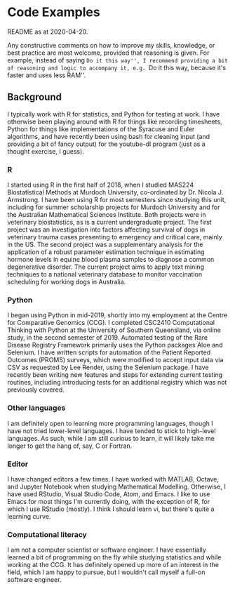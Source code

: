 # Code Examples

README as at 2020-04-20.

Any constructive comments on how to improve my skills, knowledge, or best
practice are most welcome, provided that reasoning is given. For example,
instead of saying ``Do it this way'', I recommend providing a bit of reasoning
and logic to accompany it, e.g. ``Do it this way, because it's faster and uses
less RAM''.

## Background

I typically work with R for statistics, and Python for testing at work. I have
otherwise been playing around with R for things like recording timesheets,
Python for things like implementations of the Syracuse and Euler algorithms, and
have recently been using bash for cleaning input (and providing a bit of fancy
output) for the youtube-dl program (just as a thought exercise, I guess).

### R

I started using R in the first half of 2018, when I studied MAS224
Biostatistical Methods at Murdoch University, co-ordinated by Dr. Nicola J.
Armstrong. I have been using R for most semesters since studying this unit,
including for summer scholarship projects for Murdoch University and for the
Australian Mathematical Sciences Institute. Both projects were in veterinary
biostatistics, as is a current undergraduate project. The first project was an
investigation into factors affecting survival of dogs in veterinary trauma cases
presenting to emergency and critical care, mainly in the US. The second project
was a supplementary analysis for the application of a robust parameter
estimation technique in estimating hormone levels in equine blood plasma samples
to diagnose a common degenerative disorder. The current project aims to apply
text mining techniques to a national veterinary database to monitor vaccination
scheduling for working dogs in Australia.

### Python

I began using Python in mid-2019, shortly into my employment at the Centre for
Comparative Genomics (CCG). I completed CSC2410 Computational Thinking with
Python at the University of Southern Queensland, via online study, in the second
semester of 2019. Automated testing of the Rare Disease Registry Framework
primarily uses the Python packages Aloe and Selenium. I have written scripts for
automation of the Patient Reported Outcomes (PROMS) surveys, which were modified
to accept input data via CSV as requested by Lee Render, using the Selenium
package. I have recently been writing new features and steps for extending
current testing routines, including introducing tests for an additional registry
which was not previously covered.

### Other languages

I am definitely open to learning more programming languages, though I have not
tried lower-level languages. I have tended to stick to high-level languages. As
such, while I am still curious to learn, it will likely take me longer to get
the hang of, say, C or Fortran.

### Editor

I have changed editors a few times. I have worked with MATLAB, Octave, and
Jupyter Notebook when studying Mathematical Modelling. Otherwise, I have used
RStudio, Visual Studio Code, Atom, and Emacs. I like to use Emacs for most
things I'm currently doing, with the exception of R, for which I use RStudio
(mostly). I think I should learn vi, but there's quite a learning curve.

### Computational literacy

I am not a computer scientist or software engineer. I have essentially learned a
bit of programming on the fly while studying statistics and while working at the
CCG. It has definitely opened up more of an interest in the field, which I am
happy to pursue, but I wouldn't call myself a full-on software engineer.
